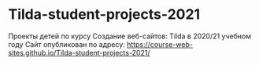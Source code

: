 # Tilda-student-projects-2021
Проекты детей по курсу Создание веб-сайтов: Tilda в 2020/21 учебном году
Сайт опубликован по адресу: https://course-web-sites.github.io/Tilda-student-projects-2021/
